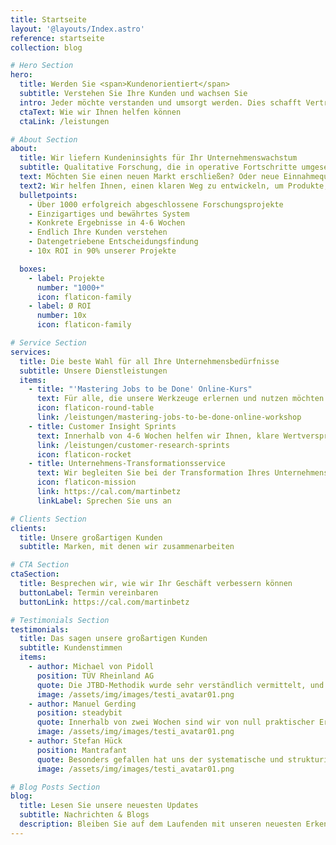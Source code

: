 ```yaml
---
title: Startseite
layout: '@layouts/Index.astro'
reference: startseite
collection: blog

# Hero Section
hero:
  title: Werden Sie <span>Kundenorientiert</span>
  subtitle: Verstehen Sie Ihre Kunden und wachsen Sie
  intro: Jeder möchte verstanden und umsorgt werden. Dies schafft Vertrauen. Und Vertrauen ist die Basis für nachhaltiges Wachstum.
  ctaText: Wie wir Ihnen helfen können
  ctaLink: /leistungen

# About Section
about:
  title: Wir liefern Kundeninsights für Ihr Unternehmenswachstum
  subtitle: Qualitative Forschung, die in operative Fortschritte umgesetzt wird
  text: Möchten Sie einen neuen Markt erschließen? Oder neue Einnahmequellen erkunden? Sorgen Sie sich, dass die Investitionen in die Produktentwicklung sich nicht auszahlen? Möchten Sie das Risiko eines fehlenden Produkt-Markt-Fits reduzieren? Dann sind wir für Sie da.
  text2: Wir helfen Ihnen, einen klaren Weg zu entwickeln, um Produkte, Marketing und Vertrieb zu gestalten, die Ihre Kunden lieben werden.
  bulletpoints:
    - Über 1000 erfolgreich abgeschlossene Forschungsprojekte
    - Einzigartiges und bewährtes System
    - Konkrete Ergebnisse in 4-6 Wochen
    - Endlich Ihre Kunden verstehen
    - Datengetriebene Entscheidungsfindung
    - 10x ROI in 90% unserer Projekte

  boxes:
    - label: Projekte
      number: "1000+"
      icon: flaticon-family
    - label: Ø ROI
      number: 10x
      icon: flaticon-family

# Service Section
services:
  title: Die beste Wahl für all Ihre Unternehmensbedürfnisse
  subtitle: Unsere Dienstleistungen
  items:
    - title: "'Mastering Jobs to be Done' Online-Kurs"
      text: Für alle, die unsere Werkzeuge erlernen und nutzen möchten. Besonders nützlich für Personen im Marketing, in der Produktentwicklung und im Innovationsmanagement. Wir vermitteln Ihnen alles, was Sie wissen müssen.
      icon: flaticon-round-table
      link: /leistungen/mastering-jobs-to-be-done-online-workshop
    - title: Customer Insight Sprints
      text: Innerhalb von 4-6 Wochen helfen wir Ihnen, klare Wertversprechen für Produkt, Marketing und Vertrieb zu entwickeln - alles basierend auf Kundeninsights.
      link: /leistungen/customer-research-sprints
      icon: flaticon-rocket
    - title: Unternehmens-Transformationsservice
      text: Wir begleiten Sie bei der Transformation Ihres Unternehmens und helfen Ihnen, kundenorientierte Strukturen zu etablieren.
      icon: flaticon-mission
      link: https://cal.com/martinbetz
      linkLabel: Sprechen Sie uns an

# Clients Section
clients:
  title: Unsere großartigen Kunden
  subtitle: Marken, mit denen wir zusammenarbeiten

# CTA Section
ctaSection:
  title: Besprechen wir, wie wir Ihr Geschäft verbessern können
  buttonLabel: Termin vereinbaren
  buttonLink: https://cal.com/martinbetz

# Testimonials Section
testimonials:
  title: Das sagen unsere großartigen Kunden
  subtitle: Kundenstimmen
  items:
    - author: Michael von Pidoll
      position: TÜV Rheinland AG
      quote: Die JTBD-Methodik wurde sehr verständlich vermittelt, und die Interviews wurden professionell durchgeführt. Das Projekt bietet uns die Möglichkeit, unsere Kunden gezielter mit neuen Serviceangeboten anzusprechen.
      image: /assets/img/images/testi_avatar01.png
    - author: Manuel Gerding
      position: steadybit
      quote: Innerhalb von zwei Wochen sind wir von null praktischer Erfahrung mit JTBD zu einem einsatzfähigen kleinen Forschungsteam gewechselt, das JTBD künftig selbstständig nutzen kann! Uneingeschränkte 110% Empfehlung.
      image: /assets/img/images/testi_avatar01.png
    - author: Stefan Hück
      position: Mantrafant
      quote: Besonders gefallen hat uns der systematische und strukturierte Ansatz, durch den wir in nur zwei Tagen (6 Interviews) mehr relevante Informationen über unser Produkt und unsere Kunden im JTBD-Interview-Sprint erfahren haben als in den letzten drei Jahren. Nach weniger als einer Woche konnten wir die Effektivität unserer Werbekampagne mit den Ergebnissen direkt verdreifachen. Wir haben nicht nur unser Marketing und unseren Vertrieb verbessert, sondern auch ein besseres Produkt entwickelt.
      image: /assets/img/images/testi_avatar01.png

# Blog Posts Section
blog:
  title: Lesen Sie unsere neuesten Updates
  subtitle: Nachrichten & Blogs
  description: Bleiben Sie auf dem Laufenden mit unseren neuesten Erkenntnissen, Tipps und Best Practices in den Bereichen Marktforschung, Kundenorientierung und Unternehmenswachstum.
---
```

